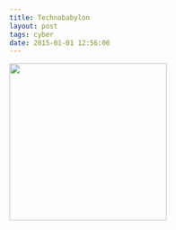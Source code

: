 ```yaml
---
title: Technobabylon
layout: post
tags: cyber
date: 2015-01-01 12:56:00
---
```

<img width="280" src="https://upload.wikimedia.org/wikipedia/en/e/e6/Technobabylon_cover.png" />
